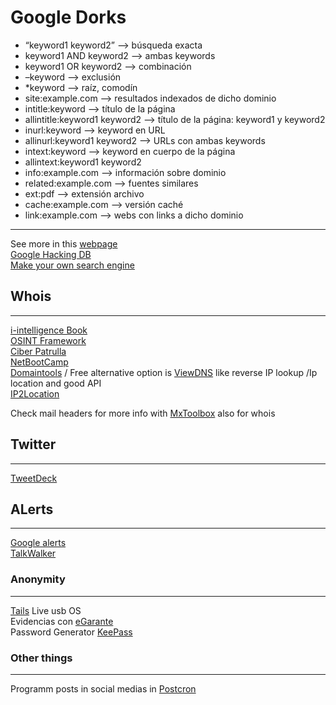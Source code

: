 # Google Dorks

* “keyword1 keyword2” —> búsqueda exacta
* keyword1 AND keyword2 —> ambas keywords
* keyword1 OR keyword2 —> combinación
* –keyword —> exclusión
* *keyword —> raíz, comodín
* site:example.com —> resultados indexados de dicho dominio
* intitle:keyword —> título de la página
* allintitle:keyword1 keyword2 —> título de la página: keyword1 y keyword2
* inurl:keyword —> keyword en URL
* allinurl:keyword1 keyword2 —> URLs con ambas keywords
* intext:keyword —> keyword en cuerpo de la página
* allintext:keyword1 keyword2
* info:example.com —> información sobre dominio
* related:example.com —> fuentes similares
* ext:pdf —> extensión archivo
* cache:example.com —> versión caché
* link:example.com —> webs con links a dicho dominio

<hr>

See more in this [webpage](https://gbhackers.com/latest-google-dorks-list/) <br>
[Google Hacking DB](https://www.exploit-db.com/google-hacking-database) <br>
[Make your own search engine](https://programmablesearchengine.google.com/about/)

## Whois
<hr>


[i-intelligence Book](https://i-intelligence.eu/uploads/public-documents/OSINT_Handbook_June-2018_Final.pdf)<br>
[OSINT Framework](https://osintframework.com/)<br>
[Ciber Patrulla](https://ciberpatrulla.com/links/)<br>
[NetBootCamp](https://netbootcamp.org/osinttools/)<br>
[Domaintools](https://whois.domaintools.com/) / Free alternative option is [ViewDNS](https://viewdns.info/) like reverse IP lookup /Ip location and good API<br> 
[IP2Location](https://www.ip2location.com/)

Check mail headers for more info with [MxToolbox](https://mxtoolbox.com/EmailHeaders.aspx) also for whois


## Twitter
<hr>

[TweetDeck](https://tweetdeck.twitter.com/)

## ALerts 
<hr>

[Google alerts](https://www.google.es/alerts)<br>
[TalkWalker](https://www.talkwalker.com/es/alerts)

### Anonymity
<hr>

[Tails](https://tails.boum.org/install/) Live usb OS<br>
Evidencias con [eGarante](https://www.egarante.com/)<br>
Password Generator [KeePass](https://keepass.info/)

### Other things
<hr>

Programm posts in social medias in [Postcron](https://postcron.com/es/)
